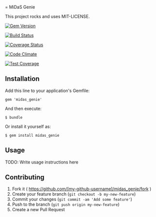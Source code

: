= MiDaS Genie

This project rocks and uses MIT-LICENSE.

[![Gem Version](https://badge.fury.io/rb/midas_genie.svg)](http://badge.fury.io/rb/midas_genie)

[![Build Status](https://travis-ci.org/alienware/midas_genie.svg?branch=tdd%2Fsurvey)](https://travis-ci.org/alienware/midas_genie)

[![Coverage Status](https://coveralls.io/repos/alienware/midas_genie/badge.svg?branch=tdd%2Fsurvey&service=github)](https://coveralls.io/github/alienware/midas_genie?branch=tdd%2Fsurvey)

[![Code Climate](https://codeclimate.com/github/alienware/midas_genie/badges/gpa.svg)](https://codeclimate.com/github/alienware/midas_genie)

[![Test Coverage](https://codeclimate.com/github/alienware/midas_genie/badges/coverage.svg)](https://codeclimate.com/github/alienware/midas_genie)

## Installation

Add this line to your application's Gemfile:

    gem 'midas_genie'

And then execute:

    $ bundle

Or install it yourself as:

    $ gem install midas_genie

## Usage

TODO: Write usage instructions here

## Contributing

1. Fork it ( https://github.com/[my-github-username]/midas_genie/fork )
2. Create your feature branch (`git checkout -b my-new-feature`)
3. Commit your changes (`git commit -am 'Add some feature'`)
4. Push to the branch (`git push origin my-new-feature`)
5. Create a new Pull Request